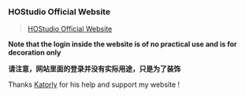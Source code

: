 ### HOStudio Official Website

> [HOStudio Official Website](https://hostudio123.github.io)

**Note that the login inside the website is of no practical use and is for decoration only**

**请注意，网站里面的登录并没有实际用途，只是为了装饰**

Thanks [Katorly](https://github.com/katorly) for his help and support my website !
